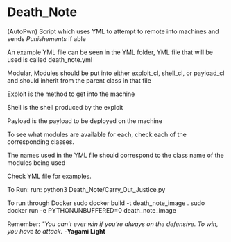 # Death_Note
(AutoPwn) 
Script which uses YML to attempt to remote into machines and sends *Punishements* if able

An example YML file can be seen in the YML folder, YML file that will be used is called death_note.yml

Modular, Modules should be put into either exploit_cl, shell_cl, or payload_cl and should inherit from the parent class
in that file

Exploit is the method to get into the machine

Shell is the shell produced by the exploit

Payload is the payload to be deployed on the machine

To see what modules are available for each, check each of the corresponding classes.

The names used in the YML file should correspond to the class name of the modules being used

Check YML file for examples.


To Run:
run: python3 Death_Note/Carry_Out_Justice.py

To run through Docker 
sudo docker build -t death_note_image .
sudo docker run -e PYTHONUNBUFFERED=0 death_note_image

Remember: *"You can’t ever win if you’re always on the defensive. To win, you have to attack.* -**Yagami Light**





